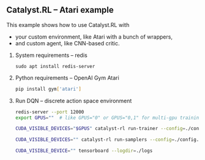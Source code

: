 ## Catalyst.RL – Atari example

This example shows how to use Catalyst.RL with
- your custom environment, like Atari with a bunch of wrappers,
- and custom agent, like CNN-based critic.


1. System requirements – redis

    `sudo apt install redis-server`

2. Python requirements – OpenAI Gym  Atari

    ```bash
    pip install gym['atari']
    ```

3. Run DQN – discrete action space environment

    ```bash
    redis-server --port 12000
    export GPUS=""  # like GPUS="0" or GPUS="0,1" for multi-gpu training
 
    CUDA_VISIBLE_DEVICES="$GPUS" catalyst-rl run-trainer --config=./config.yml
    
    CUDA_VISIBLE_DEVICES="" catalyst-rl run-samplers --config=./config.yml
    
    CUDA_VISIBLE_DEVICE="" tensorboard --logdir=./logs
    ```